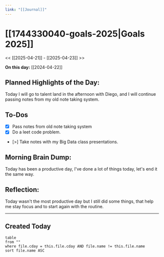 ```yaml
---
link: "[[Journal]]"
---
```

# [[1744330040-goals-2025|Goals 2025]]
<< [[2025-04-21]] - [[2025-04-23]] >>

**On this day:** [[2024-04-22]]
## Planned Highlights of the Day:
Today I will go to talent land in the afternoon with Diego, and I will continue passing notes from my old note taking system.
## To-Dos
- [x] Pass notes from old note taking system
- [x] Do a leet code problem.
- [>] Take notes with my Big Data class presentations.
## Morning Brain Dump:
Today has been a productive day, I've done a lot of things today, let's end it the same way.
## Reflection:
Today wasn't the most productive day but I still did some things, that help me stay focus and to start again with the routine.

---
## Created Today
```dataview
table
from ""
where file.cday = this.file.cday AND file.name != this.file.name
sort file.name ASC
```

